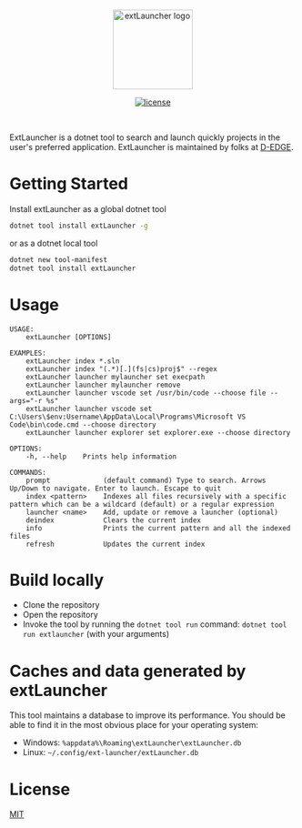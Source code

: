 <br />

<p align="center">
    <img src="https://raw.githubusercontent.com/d-edge/extLauncher/main/logo.png" alt="extLauncher logo" height="140">
</p>

<p align="center">
<!--
    <a href="https://github.com/d-edge/extLauncher/actions" title="actions"><img src="https://github.com/d-edge/d-edge/actions/workflows/build.yml/badge.svg?branch=main" alt="actions build" /></a>-->
<!--
    <a href="https://www.nuget.org/packages/extLauncher/" title="nuget"><img src="https://img.shields.io/nuget/vpre/extLauncher" alt="version" /></a>
    <a href="https://www.nuget.org/stats/packages/extLauncher?groupby=Version" title="stats"><img src="https://img.shields.io/nuget/dt/extLauncher" alt="download" /></a> -->
    <a href="./LICENSE.md" title="license"><img src="https://img.shields.io/github/license/d-edge/extLauncher" alt="license" /></a>
</p>

<br />

ExtLauncher is a dotnet tool to search and launch quickly projects in the user's preferred application. ExtLauncher is maintained by folks at [D-EDGE](https://www.d-edge.com/).

# Getting Started

Install extLauncher as a global dotnet tool

``` bash
dotnet tool install extLauncher -g
``` 

or as a dotnet local tool

``` bash
dotnet new tool-manifest
dotnet tool install extLauncher
```` 

# Usage

```
USAGE:
    extLauncher [OPTIONS]

EXAMPLES:
    extLauncher index *.sln
    extLauncher index "(.*)[.](fs|cs)proj$" --regex
    extLauncher launcher mylauncher set execpath
    extLauncher launcher mylauncher remove
    extLauncher launcher vscode set /usr/bin/code --choose file --args="-r %s"
    extLauncher launcher vscode set C:\Users\$env:Username\AppData\Local\Programs\Microsoft VS Code\bin\code.cmd --choose directory
    extLauncher launcher explorer set explorer.exe --choose directory

OPTIONS:
    -h, --help    Prints help information

COMMANDS:
    prompt             (default command) Type to search. Arrows Up/Down to navigate. Enter to launch. Escape to quit
    index <pattern>    Indexes all files recursively with a specific pattern which can be a wildcard (default) or a regular expression
    launcher <name>    Add, update or remove a launcher (optional)
    deindex            Clears the current index
    info               Prints the current pattern and all the indexed files
    refresh            Updates the current index
```

# Build locally

- Clone the repository
- Open the repository
- Invoke the tool by running the `dotnet tool run` command: `dotnet tool run extlauncher` (with your arguments)

# Caches and data generated by extLauncher

This tool maintains a database to improve its performance. You should be able to find it in the most obvious place for your operating system:

- Windows: `%appdata%\Roaming\extLauncher\extLauncher.db`
- Linux: `~/.config/ext-launcher/extLauncher.db`

# License

[MIT](./LICENSE.md)
